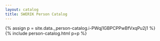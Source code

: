 ```yaml
---
layout: catalog
title: SWERIK Person Catalog
---
```

{% assign p = site.data._person-catalog.i-PWqj1GBPCPPwBfVxqPu2j1 %}
{% include person-catalog.html p=p %}

